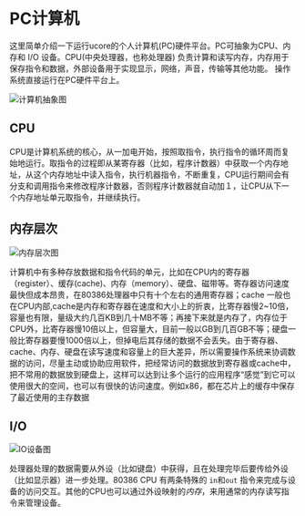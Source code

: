 # PC计算机
这里简单介绍一下运行ucore的个人计算机(PC)硬件平台。PC可抽象为CPU、内存和 I/O 设备。CPU(中央处理器，也称处理器) 负责计算和读写内存，内存用于保存指令和数据，外部设备用于实现显示，网络，声音，传输等其他功能。
操作系统直接运行在PC硬件平台上。

![计算机抽象图](figures/pc_arch.png)

## CPU

CPU是计算机系统的核心，从一加电开始，按照取指令，执行指令的循环周而复始地运行。取指令的过程即从某寄存器（比如，程序计数器）中获取一个内存地址，从这个内存地址中读入指令，执行机器指令，不断重复，CPU运行期间会有分支和调用指令来修改程序计数器，否则程序计数器就自动加１，让CPU从下一个内存地址单元取指令，并继续执行。

## 内存层次

![内存层次图](figures/mem_arch.png)

计算机中有多种存放数据和指令代码的单元，比如在CPU内的寄存器（register）、缓存(cache)、内存（memory）、硬盘、磁带等。寄存器访问速度最快但成本昂贵，在80386处理器中只有十个左右的通用寄存器；cache 一般也在CPU内部,cache是内存和寄存器在速度和大小上的折衷，比寄存器慢2~10倍，容量也有限，量级大约几百KB到几十MB不等；再接下来就是内存了，内存位于CPU外，比寄存器慢10倍以上，但容量大，目前一般以GB到几百GB不等；硬盘一般比寄存器要慢1000倍以上，但掉电后其存储的数据不会丢失。由于寄存器、cache、内存、硬盘在读写速度和容量上的巨大差异，所以需要操作系统来协调数据的访问，尽量主动或协助应用软件，把经常访问的数据放到寄存器或cache中，把不常用的数据放到硬盘上，这样可以达到让多个运行的应用程序“感觉”到它可以使用很大的空间，也可以有很快的访问速度。例如x86，都在芯片上的缓存中保存了最近使用的主存数据

## I/O

![IO设备图](figures/io_arch.png)

处理器处理的数据需要从外设（比如键盘）中获得，且在处理完毕后要传给外设（比如显示器）进一步处理。80386 CPU 有两条特殊的 `in`和`out` 指令来完成与设备的访问交互。其他的CPU也可以通过外设映射的*内存*，来用通常的内存读写指令来管理设备。

